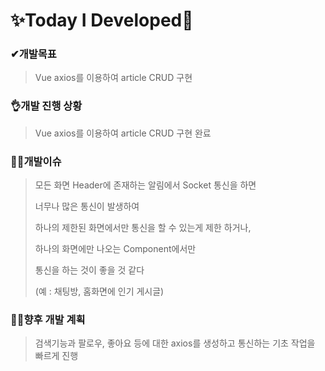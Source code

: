 # ✨Today I Developed🤞



### ✔개발목표

> Vue axios를 이용하여 article CRUD 구현

### 👌개발 진행 상황

> Vue axios를 이용하여 article CRUD 구현 완료

### 🤷‍♂️개발이슈

>  모든 화면 Header에 존재하는 알림에서 Socket 통신을 하면
>
>  너무나 많은 통신이 발생하여
>
>  하나의 제한된 화면에서만 통신을 할 수 있는게 제한 하거나,
>
>  하나의 화면에만 나오는 Component에서만
>
>  통신을 하는 것이 좋을 것 같다
>
>  (예 : 채팅방, 홈화면에 인기 게시글)

### 🐱‍🚀향후 개발 계획

>  검색기능과 팔로우, 좋아요 등에 대한 axios를 생성하고 통신하는 기초 작업을 빠르게 진행